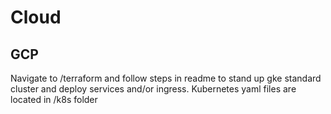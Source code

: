 # Cloud

## GCP

Navigate to /terraform and follow steps in readme to stand up gke standard cluster and deploy services and/or ingress. Kubernetes yaml files are located in /k8s folder